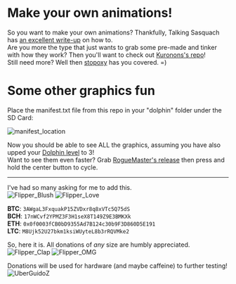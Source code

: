 # Make your own animations!

So you want to make your own animations? Thankfully, Talking Sasquach has [an excellent write-up](https://github.com/skizzophrenic/Talking-Sasquach) on how to.<br>
Are you more the type that just wants to grab some pre-made and tinker with how they work? Then you'll want to check out [Kuronons's repo](https://github.com/Kuronons/FZ_graphics)!<br>
Still need more? Well then [stopoxy](https://github.com/stopoxy/FZAnimations) has you covered. =)

# Some other graphics fun
Place the manifest.txt file from this repo in your "dolphin" folder under the SD Card:

![manifest_location](https://user-images.githubusercontent.com/57457139/174727907-6547e3fc-fe2c-4968-be99-d6ff8279bda9.png)

Now you should be able to see ALL the graphics, assuming you have also upped your [Dolphin level](https://github.com/UberGuidoZ/Flipper/tree/main/Dolphin_Level) to 3!<br>
Want to see them even faster? Grab [RogueMaster's release](https://github.com/RogueMaster/flipperzero-firmware-wPlugins/releases) then press and hold the center button to cycle.

-----

I've had so many asking for me to add this.<br>
![Flipper_Blush](https://user-images.githubusercontent.com/57457139/183561666-4424a3cc-679b-4016-a368-24f7e7ad0a88.jpg) ![Flipper_Love](https://user-images.githubusercontent.com/57457139/183561692-381d37bd-264f-4c88-8877-e58d60d9be6e.jpg)

**BTC**: `3AWgaL3FxquakP15ZVDxr8q8xVTc5Q75dS`<br>
**BCH**: `17nWCvf2YPMZ3F3H1seX8T149Z9E3BMKXk`<br>
**ETH**: `0x0f0003fCB0bD9355Ad7B124c30b9F3D860D5E191`<br>
**LTC**: `M8Ujk52U27bkm1ksiWUyteL8b3rRQVMke2`

So, here it is. All donations of *any* size are humbly appreciated.<br>
![Flipper_Clap](https://user-images.githubusercontent.com/57457139/183561789-2e853ede-8ef7-41e8-a67c-716225177e5d.jpg) ![Flipper_OMG](https://user-images.githubusercontent.com/57457139/183561787-e21bdc1e-b316-4e67-b327-5129503d0313.jpg)

Donations will be used for hardware (and maybe caffeine) to further testing!<br>
![UberGuidoZ](https://cdn.discordapp.com/emojis/1000632669622767686.gif)
